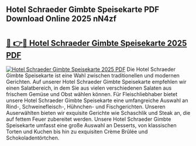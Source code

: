 ## Hotel Schraeder Gimbte Speisekarte PDF Download Online 2025 nN4zf

# <h2><a href="http://gc5oaw.nevu.top/?p=Hotel+Schraeder+Gimbte+Speisekarte">🔗 👉🔴 Hotel Schraeder Gimbte Speisekarte 2025 PDF</a></h2>

[![Hotel Schraeder Gimbte Speisekarte 2025 PDF](https://i.imgur.com/dBaPXMq.png)](http://gc5oaw.nevu.top/?p=Hotel+Schraeder+Gimbte+Speisekarte)
Die Hotel Schraeder Gimbte Speisekarte ist eine Wahl zwischen traditionellen und modernen Gerichten. Auf unserer Hotel Schraeder Gimbte Speisekarte empfehlen wir einen Salatbereich, in dem Sie aus vielen verschiedenen Salaten aus frischem Gemüse und Obst wählen können. Für Fleischliebhaber bietet unsere Hotel Schraeder Gimbte Speisekarte eine umfangreiche Auswahl an Rind-, Schweinefleisch-, Hühnchen- und Fischgerichten. Unseren Auserwählten bieten wir exquisite Gerichte wie Schaschlik und Steak an, die auf fettem Feuer zubereitet werden. Unsere Hotel Schraeder Gimbte Speisekarte umfasst eine große Auswahl an Desserts, von klassischen Torten und Kuchen bis hin zu exquisiten Crème Brûlée und Schokoladentörtchen.
